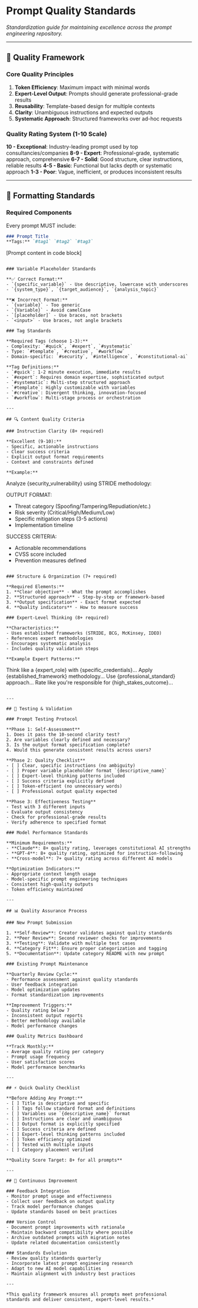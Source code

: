 # Prompt Quality Standards

*Standardization guide for maintaining excellence across the prompt engineering repository.*

---

## 🎯 Quality Framework

### Core Quality Principles

1. **Token Efficiency**: Maximum impact with minimal words
2. **Expert-Level Output**: Prompts should generate professional-grade results
3. **Reusability**: Template-based design for multiple contexts
4. **Clarity**: Unambiguous instructions and expected outputs
5. **Systematic Approach**: Structured frameworks over ad-hoc requests

### Quality Rating System (1-10 Scale)

**10 - Exceptional**: Industry-leading prompt used by top consultancies/companies
**8-9 - Expert**: Professional-grade, systematic approach, comprehensive
**6-7 - Solid**: Good structure, clear instructions, reliable results
**4-5 - Basic**: Functional but lacks depth or systematic approach
**1-3 - Poor**: Vague, inefficient, or produces inconsistent results

---

## 📝 Formatting Standards

### Required Components

Every prompt MUST include:
```markdown
### Prompt Title
**Tags:** `#tag1` `#tag2` `#tag3`
```
[Prompt content in code block]
```

### Variable Placeholder Standards

**✅ Correct Format:**
- `{specific_variable}` - Use descriptive, lowercase with underscores
- `{system_type}`, `{target_audience}`, `{analysis_topic}`

**❌ Incorrect Format:**
- `{variable}` - Too generic
- `{Variable}` - Avoid camelCase
- `[placeholder]` - Use braces, not brackets
- `<input>` - Use braces, not angle brackets

### Tag Standards

**Required Tags (choose 1-3):**
- Complexity: `#quick`, `#expert`, `#systematic`
- Type: `#template`, `#creative`, `#workflow`
- Domain-specific: `#security`, `#intelligence`, `#constitutional-ai`

**Tag Definitions:**
- `#quick`: 1-2 minute execution, immediate results
- `#expert`: Requires domain expertise, sophisticated output
- `#systematic`: Multi-step structured approach
- `#template`: Highly customizable with variables
- `#creative`: Divergent thinking, innovation-focused
- `#workflow`: Multi-stage process or orchestration

---

## 🔍 Content Quality Criteria

### Instruction Clarity (8+ required)

**Excellent (9-10):**
- Specific, actionable instructions
- Clear success criteria
- Explicit output format requirements
- Context and constraints defined

**Example:**
```
Analyze {security_vulnerability} using STRIDE methodology:

OUTPUT FORMAT:
- Threat category (Spoofing/Tampering/Repudiation/etc.)
- Risk severity (Critical/High/Medium/Low)
- Specific mitigation steps (3-5 actions)
- Implementation timeline

SUCCESS CRITERIA:
- Actionable recommendations
- CVSS score included
- Prevention measures defined
```

### Structure & Organization (7+ required)

**Required Elements:**
1. **Clear objective** - What the prompt accomplishes
2. **Structured approach** - Step-by-step or framework-based
3. **Output specification** - Exact format expected
4. **Quality indicators** - How to measure success

### Expert-Level Thinking (8+ required)

**Characteristics:**
- Uses established frameworks (STRIDE, BCG, McKinsey, IDEO)
- References expert methodologies
- Encourages systematic analysis
- Includes quality validation steps

**Example Expert Patterns:**
```
Think like a {expert_role} with {specific_credentials}...
Apply {established_framework} methodology...
Use {professional_standard} approach...
Rate like you're responsible for {high_stakes_outcome}...
```

---

## 🧪 Testing & Validation

### Prompt Testing Protocol

**Phase 1: Self-Assessment**
1. Does it pass the 10-second clarity test?
2. Are variables clearly defined and necessary?
3. Is the output format specification complete?
4. Would this generate consistent results across users?

**Phase 2: Quality Checklist**
- [ ] Clear, specific instructions (no ambiguity)
- [ ] Proper variable placeholder format `{descriptive_name}`
- [ ] Expert-level thinking patterns included
- [ ] Success criteria explicitly defined
- [ ] Token-efficient (no unnecessary words)
- [ ] Professional output quality expected

**Phase 3: Effectiveness Testing**
- Test with 3 different inputs
- Evaluate output consistency
- Check for professional-grade results
- Verify adherence to specified format

### Model Performance Standards

**Minimum Requirements:**
- **Claude**: 8+ quality rating, leverages constitutional AI strengths
- **GPT-4**: 8+ quality rating, optimized for instruction-following
- **Cross-model**: 7+ quality rating across different AI models

**Optimization Indicators:**
- Appropriate context length usage
- Model-specific prompt engineering techniques
- Consistent high-quality outputs
- Token efficiency maintained

---

## 📊 Quality Assurance Process

### New Prompt Submission

1. **Self-Review**: Creator validates against quality standards
2. **Peer Review**: Second reviewer checks for improvements
3. **Testing**: Validate with multiple test cases
4. **Category Fit**: Ensure proper categorization and tagging
5. **Documentation**: Update category README with new prompt

### Existing Prompt Maintenance

**Quarterly Review Cycle:**
- Performance assessment against quality standards
- User feedback integration
- Model optimization updates
- Format standardization improvements

**Improvement Triggers:**
- Quality rating below 7
- Inconsistent output reports
- Better methodology available
- Model performance changes

### Quality Metrics Dashboard

**Track Monthly:**
- Average quality rating per category
- Prompt usage frequency
- User satisfaction scores
- Model performance benchmarks

---

## ⚡ Quick Quality Checklist

**Before Adding Any Prompt:**
- [ ] Title is descriptive and specific
- [ ] Tags follow standard format and definitions
- [ ] Variables use `{descriptive_name}` format
- [ ] Instructions are clear and unambiguous
- [ ] Output format is explicitly specified
- [ ] Success criteria are defined
- [ ] Expert-level thinking patterns included
- [ ] Token efficiency optimized
- [ ] Tested with multiple inputs
- [ ] Category placement verified

**Quality Score Target: 8+ for all prompts**

---

## 🔧 Continuous Improvement

### Feedback Integration
- Monitor prompt usage and effectiveness
- Collect user feedback on output quality
- Track model performance changes
- Update standards based on best practices

### Version Control
- Document prompt improvements with rationale
- Maintain backward compatibility where possible
- Archive outdated prompts with migration notes
- Update related documentation consistently

### Standards Evolution
- Review quality standards quarterly
- Incorporate latest prompt engineering research
- Adapt to new AI model capabilities
- Maintain alignment with industry best practices

---

*This quality framework ensures all prompts meet professional standards and deliver consistent, expert-level results.*